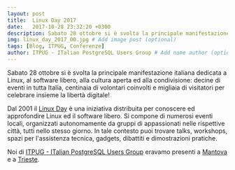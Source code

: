 ```yaml
---
layout: post
title:  Linux Day 2017
date:   2017-10-28 23:32:20 +0300
description: Sabato 28 ottobre si è svolta la principale manifestazione italiana dedicata a Linux # Add post description (optional)
img: linux_day_2017_00.jpg # Add image post (optional)
tags: [Blog, ITPUG, Conferenze]
author: ITPUG - ITalian PostgreSQL Users Group # Add name author (optional)
---
```

Sabato 28 ottobre si è svolta la principale manifestazione italiana dedicata a Linux, al software libero, alla cultura aperta ed alla condivisione: decine di eventi in tutta Italia, centinaia di volontari coinvolti e migliaia di visitatori per celebrare insieme la libertà digitale!

Dal 2001 il [Linux Day](http://www.linuxday.it/) è una iniziativa distribuita per conoscere ed approfondire Linux ed il software libero. Si compone di numerosi eventi locali, organizzati autonomamente da gruppi di appassionati nelle rispettive città, tutti nello stesso giorno. In tale contesto puoi trovare talks, workshops, spazi per l'assistenza tecnica, gadgets, dibattiti e dimostrazioni pratiche.

Noi di [ITPUG - ITalian PostgreSQL Users Group](http://www.itpug.org/index.it.html) eravamo presenti a [Mantova](/blog.itpug/linux_day_mantova/) e a [Trieste](/blog.itpug/linux_day_trieste/).
